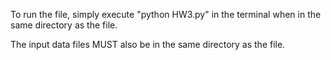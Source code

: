 To run the file, simply execute "python HW3.py" in the terminal when in the same directory as the file.

The input data files MUST also be in the same directory as the file.
